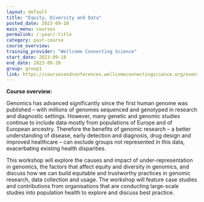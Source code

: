 ```yaml
---
layout: default
title: "Equity, Diversity and Data"
posted_date: 2023-09-10
main_menu: courses
permalink: /:year/:title
category: past-course
course_overview: 
training_provider: "Wellcome Connecting Science"
start_date: 2023-09-18
end_date: 2023-09-20
group: group1
link: https://coursesandconferences.wellcomeconnectingscience.org/event/equity-diversity-and-data-20230918/
---
```

  
<!-- ### SARS-CoV-2 NGS bioinformatics course 2021 -->

<p align="left"><b >Course overview:</b></p>

<p>Genomics has advanced significantly since the first human genome was published – with millions of genomes sequenced and genotyped in research and diagnostic settings. However, many genetic and genomic studies continue to include data mostly from populations of Europe and of European ancestry. Therefore the benefits of genomic research – a better understanding of disease, early detection and diagnosis, drug design and improved healthcare – can exclude groups not represented in this data, exacerbating existing health disparities.</p>

<p>This workshop will explore the causes and impact of under-representation in genomics, the factors that affect equity and diversity in genomics, and discuss how we can build equitable and trustworthy practices in genomic research, data collection and usage. The workshop will feature case studies and contributions from organisations that are conducting large-scale studies into population health to explore and discuss best practice.</p>

